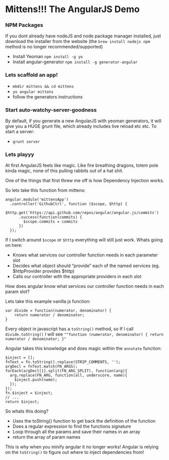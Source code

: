 # Mittens!!! The AngularJS Demo

### NPM Packages

If you dont already have nodeJS and node package manager installed, just download the installer from the website (the `brew install nodejs npm` method is no longer recommended/supported)

* Install Yeoman `npm install -g yo`
* Install angular-generator `npm install -g generator-angular`

### Lets scaffold an app!

* `mkdir mittens && cd mittens`
* `yo angular mittens`
* follow the generators instructions

### Start auto-watchy-server-goodness

By default, if you generate a new AngularJS with yeoman generators, it will give you a HUGE grunt file, which already includes live reload etc etc.
To start a server:
* `grunt server`

### Lets playyy

At first AngularJS feels like magic. Like fire breathing dragons, totem pole kinda magic, none of this pulling rabbits out of a hat shit.

One of the things that first threw me off is how Dependency Injection works.

So lets take this function from mittens:

```
angular.module('mittensApp')
  .controller('GithubCtrl', function ($scope, $http) {
  	$http.get('https://api.github.com/repos/angular/angular.js/commits')
      .success(function(commits) {
        $scope.commits = commits
      })
  });
```

If I switch around `$scope` or `$http` everything will still just work. Whats going on here:

* Knows what services our controller function needs in each parameter slot
* Decides what object should “provide” each of the named services (eg. $httpProvider provides $http)
* Calls our controller with the appropriate providers in each slot

How does angular know what services our controller function needs in each param slot?

Lets take this example vanilla js function:


```
var divide = function(numerator, denominator) {
	return numerator / denominator;
}
```

Every object in javascript has a `toString()` method, so If I call `divide.toString()` I will see `""function (numerator, denominator) { return numerator / denominator; }"`

Angular takes this knowledge and does magic within the `annotate` function:

```
$inject = [];
fnText = fn.toString().replace(STRIP_COMMENTS, '');
argDecl = fnText.match(FN_ARGS);
forEach(argDecl[1].split(FN_ARG_SPLIT), function(arg){
  arg.replace(FN_ARG, function(all, underscore, name){
    $inject.push(name);
  });
});
fn.$inject = $inject;
// ...
return $inject;
```

So whats this doing?

* Uses the toString() function to get back the definition of the function
* Does a regular expression to find the functions signature
* Loop through all the params and save their names in an array
* return the array of param names

This is why when you minify angular it no longer works! Angular is relying on the `toString()` to figure out where to inject dependencies from!